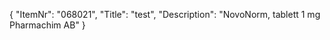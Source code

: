 {
  "ItemNr": "068021",
  "Title": "test",
  "Description": "NovoNorm, tablett 1 mg Pharmachim AB"
}